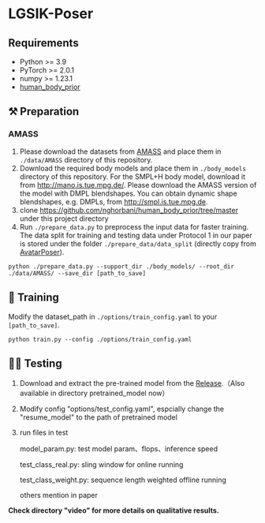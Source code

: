 # LGSIK-Poser
##  Requirements
- Python >= 3.9
- PyTorch >= 2.0.1
- numpy >= 1.23.1
- [human_body_prior](https://github.com/nghorbani/human_body_prior)


## :hammer_and_pick: Preparation

### AMASS

1. Please download the datasets from [AMASS](https://amass.is.tue.mpg.de/) and place them in `./data/AMASS` directory of this repository.
2. Download the required body models and place them in `./body_models` directory of this repository. For the SMPL+H body model, download it from http://mano.is.tue.mpg.de/. Please download the AMASS version of the model with DMPL blendshapes. You can obtain dynamic shape blendshapes, e.g. DMPLs, from http://smpl.is.tue.mpg.de.
3. clone https://github.com/nghorbani/human_body_prior/tree/master under this project directory
4. Run  `./prepare_data.py` to preprocess the input data for faster training. The data split for training and testing data under Protocol 1 in our paper is stored under the folder `./prepare_data/data_split` (directly copy from [AvatarPoser](https://github.com/eth-siplab/AvatarPoser)).

```
python ./prepare_data.py --support_dir ./body_models/ --root_dir ./data/AMASS/ --save_dir [path_to_save]
```
## :bicyclist: Training

Modify the dataset_path in `./options/train_config.yaml` to your `[path_to_save]`.

```
python train.py --config ./options/train_config.yaml
```

## :running_woman: Testing

1. Download and extract the pre-trained model from the [Release](https://github.com/Lucifer-G0/LGSIK-Poser/releases/tag/pretrained).（Also available in directory pretrained_model now）
2. Modify config "options/test_config.yaml", espcially change the "resume_model" to the path of pretrained model
3. run files in test

   model_param.py: test model param、flops、inference speed

   test_class_real.py: sling window for online running

   test_class_weight.py: sequence length weighted offline running

   others mention in paper

**Check directory "video" for more details on qualitative results.**
